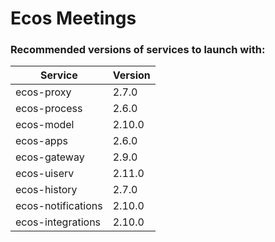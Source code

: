 # Ecos Meetings
### Recommended versions of services to launch with:

| Service            | Version |
|--------------------|---------|
| ecos-proxy         | 2.7.0   |
| ecos-process       | 2.6.0   |
| ecos-model         | 2.10.0  |
| ecos-apps          | 2.6.0   |
| ecos-gateway       | 2.9.0   |
| ecos-uiserv        | 2.11.0  |
| ecos-history       | 2.7.0   |
| ecos-notifications | 2.10.0  |
| ecos-integrations  | 2.10.0  |

